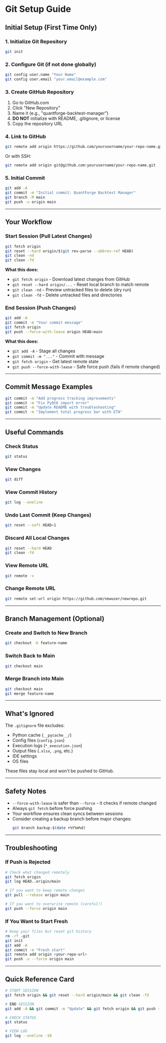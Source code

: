 # Git Setup Guide

## Initial Setup (First Time Only)

### 1. Initialize Git Repository

```bash
git init
```

### 2. Configure Git (if not done globally)

```bash
git config user.name "Your Name"
git config user.email "your.email@example.com"
```

### 3. Create GitHub Repository

1. Go to GitHub.com
2. Click "New Repository"
3. Name it (e.g., "quantforge-backtest-manager")
4. **DO NOT** initialize with README, .gitignore, or license
5. Copy the repository URL

### 4. Link to GitHub

```bash
git remote add origin https://github.com/yourusername/your-repo-name.git
```

Or with SSH:
```bash
git remote add origin git@github.com:yourusername/your-repo-name.git
```

### 5. Initial Commit

```bash
git add -A
git commit -m "Initial commit: QuantForge Backtest Manager"
git branch -M main
git push -u origin main
```

---

## Your Workflow

### Start Session (Pull Latest Changes)

```bash
git fetch origin
git reset --hard origin/$(git rev-parse --abbrev-ref HEAD)
git clean -nd
git clean -fd
```

**What this does:**
- `git fetch origin` - Download latest changes from GitHub
- `git reset --hard origin/...` - Reset local branch to match remote
- `git clean -nd` - Preview untracked files to delete (dry run)
- `git clean -fd` - Delete untracked files and directories

### End Session (Push Changes)

```bash
git add -A
git commit -m "Your commit message"
git fetch origin
git push --force-with-lease origin HEAD:main
```

**What this does:**
- `git add -A` - Stage all changes
- `git commit -m "..."` - Commit with message
- `git fetch origin` - Get latest remote state
- `git push --force-with-lease` - Safe force push (fails if remote changed)

---

## Commit Message Examples

```bash
git commit -m "Add progress tracking improvements"
git commit -m "Fix PyQt6 import error"
git commit -m "Update README with troubleshooting"
git commit -m "Implement total progress bar with ETA"
```

---

## Useful Commands

### Check Status
```bash
git status
```

### View Changes
```bash
git diff
```

### View Commit History
```bash
git log --oneline
```

### Undo Last Commit (Keep Changes)
```bash
git reset --soft HEAD~1
```

### Discard All Local Changes
```bash
git reset --hard HEAD
git clean -fd
```

### View Remote URL
```bash
git remote -v
```

### Change Remote URL
```bash
git remote set-url origin https://github.com/newuser/newrepo.git
```

---

## Branch Management (Optional)

### Create and Switch to New Branch
```bash
git checkout -b feature-name
```

### Switch Back to Main
```bash
git checkout main
```

### Merge Branch into Main
```bash
git checkout main
git merge feature-name
```

---

## What's Ignored

The `.gitignore` file excludes:
- Python cache (`__pycache__/`)
- Config files (`config.json`)
- Execution logs (`*_execution.json`)
- Output files (`.xlsx`, `.png`, etc.)
- IDE settings
- OS files

These files stay local and won't be pushed to GitHub.

---

## Safety Notes

- `--force-with-lease` is safer than `--force` - it checks if remote changed
- Always `git fetch` before force pushing
- Your workflow ensures clean syncs between sessions
- Consider creating a backup branch before major changes:
  ```bash
  git branch backup-$(date +%Y%m%d)
  ```

---

## Troubleshooting

### If Push is Rejected

```bash
# Check what changed remotely
git fetch origin
git log HEAD..origin/main

# If you want to keep remote changes
git pull --rebase origin main

# If you want to overwrite remote (careful!)
git push --force origin main
```

### If You Want to Start Fresh

```bash
# Keep your files but reset git history
rm -rf .git
git init
git add -A
git commit -m "Fresh start"
git remote add origin <your-repo-url>
git push -u --force origin main
```

---

## Quick Reference Card

```bash
# START SESSION
git fetch origin && git reset --hard origin/main && git clean -fd

# END SESSION  
git add -A && git commit -m "Update" && git fetch origin && git push --force-with-lease origin HEAD:main

# CHECK STATUS
git status

# VIEW LOG
git log --oneline -10
```


